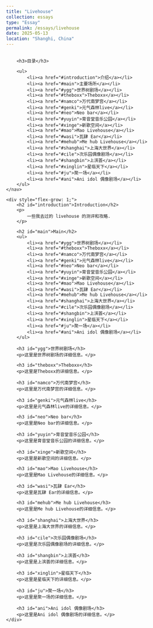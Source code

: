 ```yaml
---
title: "Livehouse"
collection: essays
type: "Essay"
permalink: /essays/livehouse
date: 2025-05-13
location: "Shanghi, China"
---
```


<div style="display: flex;">
    <nav style="margin-right: 20px; min-width: 200px;">
    
        <h3>目录</h3>

        <ul>
            <li><a href="#introduction">介绍</a></li>
            <li><a href="#main">主要场所</a></li>
            <li><a href="#ygg">世界树剧场</a></li>
            <li><a href="#theboxx">Theboxx</a></li>
            <li><a href="#namco">万代南梦宫</a></li>
            <li><a href="#genki">元气森林live</a></li>
            <li><a href="#neo">Neo bar</a></li>
            <li><a href="#yuyin">育音堂音乐公园</a></li>
            <li><a href="#xinge">新歌空间</a></li>
            <li><a href="#mao">Mao Livehouse</a></li>
            <li><a href="#wasi">瓦肆 Ear</a></li>
            <li><a href="#mehub">Me hub Livehouse</a></li>
            <li><a href="#shanghai">上海大世界</a></li>
            <li><a href="#cile">次乐园偶像剧场</a></li>
            <li><a href="#shangbin">上滨荟</a></li>
            <li><a href="#xinglin">星临天下</a></li>
            <li><a href="#ju">聚一场</a></li>
            <li><a href="#ani">Ani idol 偶像剧场</a></li>
        </ul>
    </nav>

    <div style="flex-grow: 1;">
        <h2 id="introduction">Introduction</h2>
        <p>
            一些我去过的 livehouse 的测评和攻略.
        </p>

        <h2 id="main">Main</h2>
        <ul>
            <li><a href="#ygg">世界树剧场</a></li>
            <li><a href="#theboxx">Theboxx</a></li>
            <li><a href="#namco">万代南梦宫</a></li>
            <li><a href="#genki">元气森林live</a></li>
            <li><a href="#neo">Neo bar</a></li>
            <li><a href="#yuyin">育音堂音乐公园</a></li>
            <li><a href="#xinge">新歌空间</a></li>
            <li><a href="#mao">Mao Livehouse</a></li>
            <li><a href="#wasi">瓦肆 Ear</a></li>
            <li><a href="#mehub">Me hub Livehouse</a></li>
            <li><a href="#shanghai">上海大世界</a></li>
            <li><a href="#cile">次乐园偶像剧场</a></li>
            <li><a href="#shangbin">上滨荟</a></li>
            <li><a href="#xinglin">星临天下</a></li>
            <li><a href="#ju">聚一场</a></li>
            <li><a href="#ani">Ani idol 偶像剧场</a></li>
        </ul>

        <h3 id="ygg">世界树剧场</h3>
        <p>这里是世界树剧场的详细信息。</p>

        <h3 id="theboxx">Theboxx</h3>
        <p>这里是Theboxx的详细信息。</p>

        <h3 id="namco">万代南梦宫</h3>
        <p>这里是万代南梦宫的详细信息。</p>

        <h3 id="genki">元气森林live</h3>
        <p>这里是元气森林live的详细信息。</p>

        <h3 id="neo">Neo bar</h3>
        <p>这里是Neo bar的详细信息。</p>

        <h3 id="yuyin">育音堂音乐公园</h3>
        <p>这里是育音堂音乐公园的详细信息。</p>

        <h3 id="xinge">新歌空间</h3>
        <p>这里是新歌空间的详细信息。</p>

        <h3 id="mao">Mao Livehouse</h3>
        <p>这里是Mao Livehouse的详细信息。</p>

        <h3 id="wasi">瓦肆 Ear</h3>
        <p>这里是瓦肆 Ear的详细信息。</p>

        <h3 id="mehub">Me hub Livehouse</h3>
        <p>这里是Me hub Livehouse的详细信息。</p>

        <h3 id="shanghai">上海大世界</h3>
        <p>这里是上海大世界的详细信息。</p>

        <h3 id="cile">次乐园偶像剧场</h3>
        <p>这里是次乐园偶像剧场的详细信息。</p>

        <h3 id="shangbin">上滨荟</h3>
        <p>这里是上滨荟的详细信息。</p>

        <h3 id="xinglin">星临天下</h3>
        <p>这里是星临天下的详细信息。</p>

        <h3 id="ju">聚一场</h3>
        <p>这里是聚一场的详细信息。</p>

        <h3 id="ani">Ani idol 偶像剧场</h3>
        <p>这里是Ani idol 偶像剧场的详细信息。</p>
    </div>
</div>